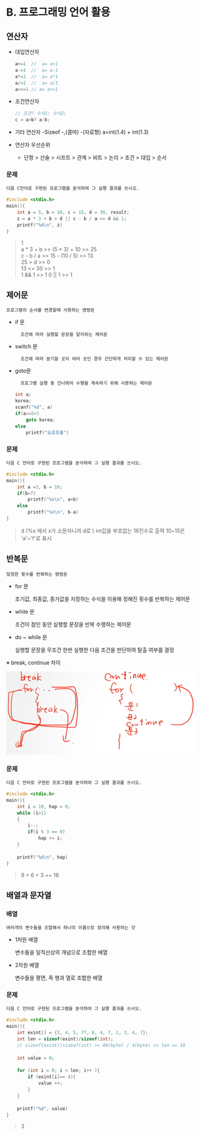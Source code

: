 # B. 프로그래밍 언어 활용

## 연산자

- 대입연산자
  ```c
  a+=1  //  a= a+1
  a-=1  //  a= a-1
  a*=1  //  a= a*1
  a/=1  //  a= a/1
  a<<=1 // a= a<<1
  ```
- 조건연산자

  ```c
  // 조건? 수식1: 수식2;
  c = a>b? a:b;

  ```

- 기타 연산자
  -Sizeof
  -,(콤마)
  -(자료형) a=int(1.4) + int(1.3)
- 연산자 우선순위
  - 단항 > 산술 > 시프트 > 관계 > 비트 > 논리 > 조건 > 대입 > 순서

### 문제

    다음 C언어로 구현된 프로그램을 분석하여 그 실행 결과를 쓰시오.

```c
#include <stdio.h>
main(){
    int a = 5, b = 10, c = 15, d = 30, result;
    z = a * 3 + b > d || c - b / a <= d && 1;
    printf("%d\n", z)
}
```

> 1 <br>
> a \* 3 + b >> (5 \* 3) + 10 >> 25 <br>
> c - b / a >> 15 - (10 / 5) >> 13 <br>
> 25 > d >> 0 <br>
> 13 <= 30 >> 1 <br>
> 1 && 1 >> 1
> 0 || 1 >> 1

## 제어문

    프로그램의 순서를 변경할때 사용하는 명령문

- if 문

        조건에 따라 실행할 문장을 달리하는 제어문

- switch 문

        조건에 따라 분기할 곳이 여러 곳인 경우 간단하게 처리할 수 있는 제어문

- goto문

        프로그램 실행 중 건너뛰어 수행을 계속하기 위해 사용하는 제어문

  ```c
  int a;
  korea;
  scanf("%d", a)
  if(a<=5>)
      goto korea;
  else
      printf("요호호홓")

  ```

### 문제

    다음 C 언어로 구현된 프로그램을 분석하여 그 실행 결과를 쓰시오.

```c
#include <stdio.h>
main(){
    int a =3, b = 10;
    if(b>7)
        printf("%x\n", a+b)
    else
        printf("%x\n", b-a)
}
```

> d (%x 에서 x가 소문자니까 d로 )
> int값을 부호없는 16진수로 출력 10~15은 'a'~'f'로 표시

## 반복문

    일정한 횟수를 반복하는 명령문

- for 문

  초기값, 최종값, 증가값을 지정하는 수식을 이용해 정해진 횟수를 반복하는 제어문

- while 문

  조건이 참인 동안 실행할 문장을 반복 수행하는 제어문

- do ~ while 문

  실행할 문장을 무조건 한번 실행한 다음 조건을 판단하여 탈출 여부를 결정

※ break, continue 차이

![이미지](/img/1_programming/break_continue.png)

### 문제

    다음 C 언어로 구현된 프로그램을 분석하여 그 실행 결과를 쓰시오.

```c
#include <stdio.h>
main(){
    int i = 10, hap = 0;
    while (i>1)
    {
        i--;
        if(i % 3 == 0)
            hap += i;
    }

    printf("%d\n", hap)
}
```

> 9 + 6 + 3 == 18

## 배열과 문자열

### 배열

    여러개의 변수들을 조합해서 하나의 이름으로 정의해 사용하는 것

- 1차원 배열

  변수들을 일직선상의 개념으로 조합한 배열

- 2차원 배열

  변수들을 평면, 즉 행과 열로 조합한 배열

### 문제

    다음 C 언어로 구현된 프로그램을 분석하여 그 실행 결과를 쓰시오.

```c
#include <stdio.h>
main(){
    int exint[] = {3, 4, 5, 77, 6, 4, 7, 2, 3, 4, 7};
    int len = sizeof(exint)/sizeof(int);
    // sizeof(exint)/sizeof(int) >> 40(byte) / 4(byte) >> len == 10

    int value = 0;

    for (int i = 0; i < len; i++ ){
        if (exint[i]== 4){
            value ++;
        }
    }

    printf("%d", value)
}
```

> 3
